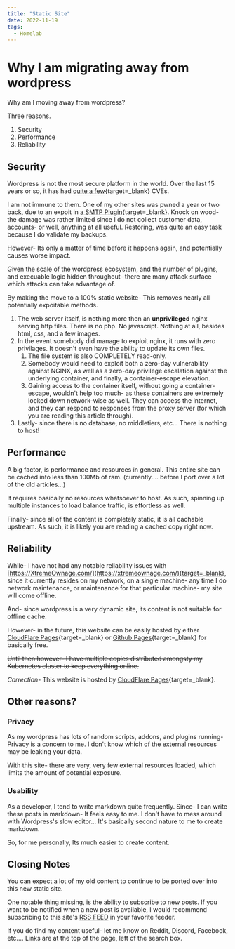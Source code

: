 ```yaml
---
title: "Static Site"
date: 2022-11-19
tags:
  - Homelab
---
```


# Why I am migrating away from wordpress

Why am I moving away from wordpress?

<!-- more -->

Three reasons.

1. Security
2. Performance
3. Reliability

## Security

Wordpress is not the most secure platform in the world. Over the last 15 years or so, it has had [quite a few](https://www.cvedetails.com/product/4096/Wordpress-Wordpress.html?vendor_id=2337){target=_blank} CVEs. 

I am not immune to them. One of my other sites was pwned a year or two back, due to an expoit in [a SMTP Plugin](https://blog.detectify.com/2020/12/21/how-attackers-exploit-the-wordpress-easy-wp-smtp-zero-day/){target=_blank}. Knock on wood- the damage was rather limited since I do not collect customer data, accounts- or well, anything at all useful. Restoring, was quite an easy task because I do validate my backups.

However- Its only a matter of time before it happens again, and potentially causes worse impact.

Given the scale of the wordpress ecosystem, and the number of plugins, and execuable logic hidden throughout- there are many attack surface which attacks can take advantage of.

By making the move to a 100% static website- This removes nearly all potentially expoitable methods. 

1. The web server itself, is nothing more then an **unprivileged** nginx serving http files. There is no php. No javascript. Nothing at all, besides html, css, and a few images.
2. In the event somebody did manage to exploit nginx, it runs with zero privilages. It doesn't even have the ability to update its own files.
    1. The file system is also COMPLETELY read-only.
    2. Somebody would need to exploit both a zero-day vulnerability against NGINX, as well as a zero-day privilege escalation against the underlying container, and finally, a container-escape elevation.
    3. Gaining access to the container itself, without going a container-escape, wouldn't help too much- as these containers are extremely locked down network-wise as well. They can access the internet, and they can respond to responses from the proxy server (for which you are reading this article through).
3. Lastly- since there is no database, no middletiers, etc... There is nothing to host!

## Performance

A big factor, is performance and resources in general. This entire site can be cached into less than 100Mb of ram. (currently.... before I port over a lot of the old articles...)

It requires basically no resources whatsoever to host. As such, spinning up multiple instances to load balance traffic, is effortless as well.

Finally- since all of the content is completely static, it is all cachable upstream. As such, it is likely you are reading a cached copy right now.

## Reliability

While- I have not had any notable reliability issues with [https://XtremeOwnage.com/](https://xtremeownage.com/){target=_blank}, since it currently resides on my network, on a single machine- any time I do network maintenance, or maintenance for that particular machine- my site will come offline. 

And- since wordpress is a very dynamic site, its content is not suitable for offline cache. 

However- in the future, this website can be easily hosted by either [CloudFlare Pages](https://pages.cloudflare.com/){target=_blank} or [Github Pages](https://pages.github.com/){target=_blank} for basically free.

~~Until then however- I have multiple copies distributed amongsty my Kubernetes cluster to keep everything online.~~

*Correction*- This website is hosted by [CloudFlare Pages](https://pages.cloudflare.com/){target=_blank}.

## Other reasons?

### Privacy

As my wordpress has lots of random scripts, addons, and plugins running- Privacy is a concern to me. I don't know which of the external resources may be leaking your data.

With this site- there are very, very few external resources loaded, which limits the amount of potential exposure.

### Usability

As a developer, I tend to write markdown quite frequently. Since- I can write these posts in markdown- It feels easy to me. I don't have to mess around with Wordpress's slow editor... It's basically second nature to me to create markdown.

So, for me personally, Its much easier to create content.

## Closing Notes

You can expect a lot of my old content to continue to be ported over into this new static site. 

One notable thing missing, is the ability to subscribe to new posts. If you want to be notified when a new post is available, I would recommend subscribing to this site's [RSS FEED](/feed_rss_created.xml) in your favorite feeder.


If you do find my content useful- let me know on Reddit, Discord, Facebook, etc.... Links are at the top of the page, left of the search box.